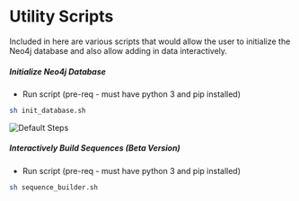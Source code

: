 # Utility Scripts

Included in here are various scripts that would allow the user to initialize the Neo4j database and also allow adding in data interactively.

##### Initialize Neo4j Database

  - Run script  (pre-req - must have python 3 and pip installed)
  ```sh
  sh init_database.sh
  ```
  ![Default Steps](init_database_defaultPath.png)

##### Interactively Build Sequences (Beta Version)

  - Run script  (pre-req - must have python 3 and pip installed)
  ```sh
  sh sequence_builder.sh
  ```
